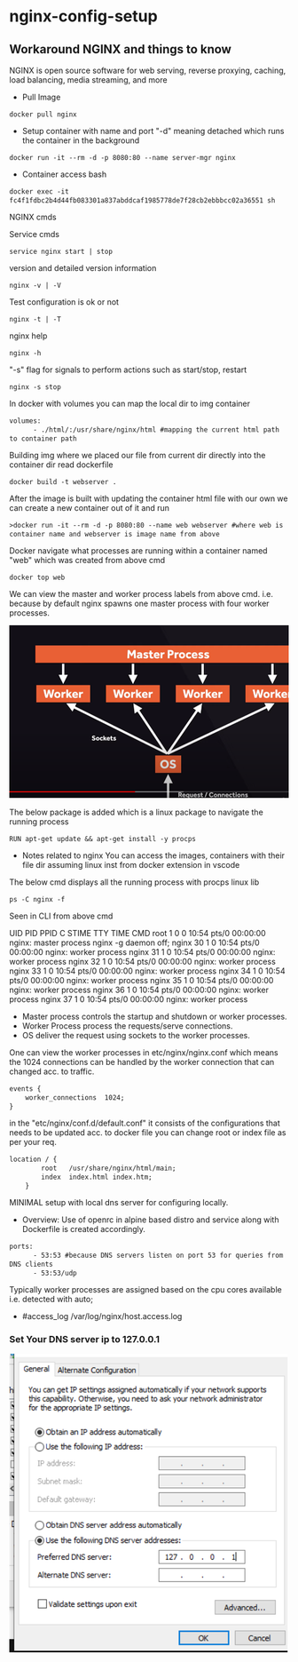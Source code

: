# nginx-config-setup

## Workaround NGINX and things to know

NGINX is open source software for web serving, reverse proxying, caching, load balancing, media streaming, and more

- Pull Image

```
docker pull nginx
```

- Setup container with name and port
  "-d" meaning detached which runs the container in the background

```
docker run -it --rm -d -p 8080:80 --name server-mgr nginx
```

- Container access bash

```
docker exec -it fc4f1fdbc2b4d44fb083301a837abddcaf1985778de7f28cb2ebbbcc02a36551 sh
```

NGINX cmds

Service cmds

```
service nginx start | stop
```

version and detailed version information

```
nginx -v | -V
```

Test configuration is ok or not

```
nginx -t | -T
```

nginx help

```
nginx -h
```

"-s" flag for signals to perform actions such as start/stop, restart

```
nginx -s stop
```

In docker with volumes you can map the local dir to img container

```
volumes:
      - ./html/:/usr/share/nginx/html #mapping the current html path to container path

```

Building img where we placed our file from current dir directly into the container dir read dockerfile

```
docker build -t webserver .
```

After the image is built with updating the container html file with our own we can create a new container out of it and run

```
>docker run -it --rm -d -p 8080:80 --name web webserver #where web is container name and webserver is image name from above
```

Docker navigate what processes are running within a container named "web" which was created from above cmd

```
docker top web
```

We can view the master and worker process labels from above cmd. i.e. because by default nginx spawns one master process with four worker processes.

![plot](./images/Capture.PNG)

The below package is added which is a linux package to navigate the running process

```
RUN apt-get update && apt-get install -y procps
```

- Notes related to nginx
  You can access the images, containers with their file dir assuming linux inst from docker extension in vscode

The below cmd displays all the running process with procps linux lib

```
ps -C nginx -f
```
Seen in CLI from above cmd


UID        PID  PPID  C STIME TTY          TIME CMD
root         1     0  0 10:54 pts/0    00:00:00 nginx: master process nginx -g daemon off;
nginx       30     1  0 10:54 pts/0    00:00:00 nginx: worker process
nginx       31     1  0 10:54 pts/0    00:00:00 nginx: worker process
nginx       32     1  0 10:54 pts/0    00:00:00 nginx: worker process
nginx       33     1  0 10:54 pts/0    00:00:00 nginx: worker process
nginx       34     1  0 10:54 pts/0    00:00:00 nginx: worker process
nginx       35     1  0 10:54 pts/0    00:00:00 nginx: worker process
nginx       36     1  0 10:54 pts/0    00:00:00 nginx: worker process
nginx       37     1  0 10:54 pts/0    00:00:00 nginx: worker process

- Master process controls the startup and shutdown or worker processes.
- Worker Process process the requests/serve connections.
- OS deliver the request using sockets to the worker processes.

One can view the worker processes in etc/nginx/nginx.conf
which means the 1024 connections can be handled by the worker connection that can changed acc. to traffic.

```
events {
    worker_connections  1024;
}
```

in the "etc/nginx/conf.d/default.conf" it consists of the configurations that needs to be updated acc. to docker file you can change root or index file as per your req.
```
location / {
        root   /usr/share/nginx/html/main;
        index  index.html index.htm;
    }
```


MINIMAL setup with local dns server for configuring locally.
- Overview:
Use of openrc in alpine based distro and service along with Dockerfile is created accordingly.
```
ports:
      - 53:53 #because DNS servers listen on port 53 for queries from DNS clients
      - 53:53/udp
```



Typically worker processes are assigned based on the cpu cores available i.e. detected with auto;

- #access_log  /var/log/nginx/host.access.log


### Set Your DNS server ip to 127.0.0.1
![plot](./images/ipv4dns.PNG)